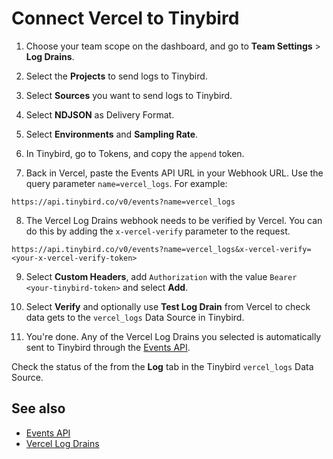 # Connect Vercel to Tinybird

1. Choose your team scope on the dashboard, and go to **Team Settings** > **Log Drains**.
   
2. Select the **Projects** to send logs to Tinybird.

3. Select **Sources** you want to send logs to Tinybird.

4. Select **NDJSON** as Delivery Format.

5. Select **Environments** and **Sampling Rate**.

6. In Tinybird, go to Tokens, and copy the `append` token.

7. Back in Vercel, paste the Events API URL in your Webhook URL. Use the query parameter `name=vercel_logs`. For example:

```
https://api.tinybird.co/v0/events?name=vercel_logs
```

8. The Vercel Log Drains webhook needs to be verified by Vercel. You can do this by adding the `x-vercel-verify` parameter to the request.

```
https://api.tinybird.co/v0/events?name=vercel_logs&x-vercel-verify=<your-x-vercel-verify-token>
```

9. Select **Custom Headers**, add `Authorization` with the value `Bearer <your-tinybird-token>` and select **Add**.

10.  Select **Verify** and optionally use **Test Log Drain** from Vercel to check data gets to the `vercel_logs` Data Source in Tinybird.

11.  You're done. Any of the Vercel Log Drains you selected is automatically sent to Tinybird through the [Events API](/get-data-in/ingest-apis/events-api).

Check the status of the from the **Log** tab in the Tinybird `vercel_logs` Data Source. 
    
## See also

* [Events API](https://tinybird.co/docs/get-data-in/ingest-apis/events-api)
* [Vercel Log Drains](https://vercel.com/docs/observability/log-drains/log-drains-reference)
